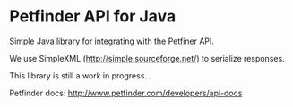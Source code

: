Petfinder API for Java
===================================

Simple Java library for integrating with the Petfiner API.

We use SimpleXML (http://simple.sourceforge.net/) to serialize responses.

This library is still a work in progress...

Petfinder docs: http://www.petfinder.com/developers/api-docs